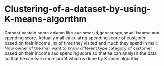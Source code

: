 # Clustering-of-a-dataset-by-using-K-means-algorithm
Dataset contain some column like customer id,gender,age,anual income and spending score. Actually mall calculating spending score of customer based on their income ,no of time they visited and much they spend in mall. Now owner of the mall want to know different type category of customer based on their income and spending score so that he can analysis the data so that he can earn more profit.which is done by K mean algorithm.
